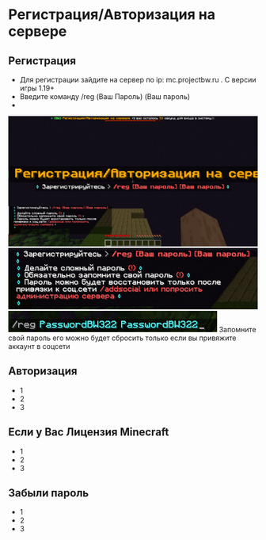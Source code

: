 # Регистрация/Авторизация на сервере

## Регистрация
- Для регистрации зайдите на сервер по ip: mc.projectbw.ru .
С версии игры 1.19+
- Введите команду /reg (Ваш Пароль) (Ваш пароль)
- <!-- you don't need to prepend `/bar/` to `/images/hero.png` manually -->
![Register1](/images/register/register1.png)
![Register2](/images/register/register2.png)
![Register3](/images/register/register3.png)
Запомните свой пароль его можно будет сбросить только если вы привяжите аккаунт в соцсети


## Авторизация
- 1
- 2
- 3

## Если у Вас Лицензия Minecraft
- 1
- 2
- 3

## Забыли пароль
- 1
- 2
- 3
